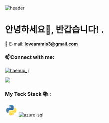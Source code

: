 ![header](https://capsule-render.vercel.app/api?type=waving&text=WELCOME!&color=timeGradient&height=300&section=header&fontSize=50&animation=fadeIn)
<h1 align="left">안녕하세요👋, 반갑습니다! .</h1>


📧 E-mail: **lovearamis3@gmail.com**
<h3 align="left"> 📫Connect with me:</h3>
<p align="left">
<a href="https://instagram.com/haenuu_j" target="blank"><img align="center" src="https://raw.githubusercontent.com/rahuldkjain/github-profile-readme-generator/master/src/images/icons/Social/instagram.svg" alt="haenuu_j" height="30" width="40" /></a>
</p>

<a href="https://velog.io/@hyunnu/posts" target="_blank">
  <img src="https://user-images.githubusercontent.com/68724828/185885678-8f619bfa-1160-4bb4-a026-f758a4014f82.png" height="28px" />
</a>


<h3 align="left">My Teck Stack 📚 :</h3>
<p align="left">
  <a href="https://www.python.org" target="_blank" rel="noreferrer">
    <img src="https://raw.githubusercontent.com/devicons/devicon/master/icons/python/python-original.svg" alt="python" width="40" height="40"/>
  </a>
  <a href="https://azure.microsoft.com/" target="_blank" rel="noreferrer">
    <img src="https://w7.pngwing.com/pngs/286/519/png-transparent-microsoft-azure-sql-database-microsoft-sql-server-azure-sql-data-warehouse-logo-text-logo-microsoft-azure-thumbnail.png" alt="azure-sql" width="40" height="40"/>
  </a>
</p>

